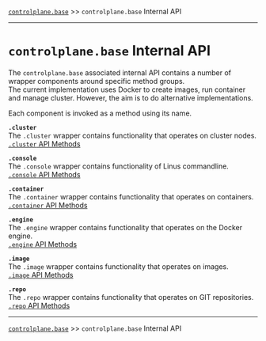 [`controlplane.base`](../README.md) >> `controlplane.base` Internal API

-----

# `controlplane.base` Internal API

The `controlplane.base` associated internal API contains a number of wrapper components around specific method groups.  
The current implementation uses Docker to create images, run container and manage cluster.
However, the aim is to do alternative implementations.

Each component is invoked as a method using its name.

__`.cluster`__  
The `.cluster` wrapper contains functionality that operates on cluster nodes.  
[`.cluster` API Methods](./CONTROLPLANE-BASE-INTERNAL-CLUSTER-API-METHODS.md)  

__`.console`__  
The `.console` wrapper contains functionality of Linus commandline.  
[`.console` API Methods](./CONTROLPLANE-BASE-INTERNAL-CONSOLE-API-METHODS.md)  

__`.container`__  
The `.container` wrapper contains functionality that operates on containers.  
[`.container` API Methods](./CONTROLPLANE-BASE-INTERNAL-CONTAINER-API-METHODS.md)  

__`.engine`__  
The `.engine` wrapper contains functionality that operates on the Docker engine.  
[`.engine` API Methods](./CONTROLPLANE-BASE-INTERNAL-ENGINE-API-METHODS.md)  

__`.image`__  
The `.image` wrapper contains functionality that operates on images.  
[`.image` API Methods](./CONTROLPLANE-BASE-INTERNAL-IMAGE-API-METHODS.md)  

__`.repo`__  
The `.repo` wrapper contains functionality that operates on GIT repositories.  
[`.repo` API Methods](./CONTROLPLANE-BASE-INTERNAL-REPOSITORY-API-METHODS.md)  

-----
[`controlplane.base`](../README.md) >> `controlplane.base` Internal API
